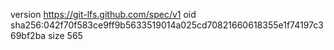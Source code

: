 version https://git-lfs.github.com/spec/v1
oid sha256:042f70f583ce9ff9b5633519014a025cd70821660618355e1f74197c369bf2ba
size 565

